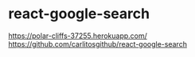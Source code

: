 # react-google-search
https://polar-cliffs-37255.herokuapp.com/
https://github.com/carlitosgithub/react-google-search